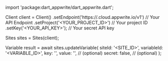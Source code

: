 import 'package:dart_appwrite/dart_appwrite.dart';

Client client = Client()
    .setEndpoint('https://<REGION>.cloud.appwrite.io/v1') // Your API Endpoint
    .setProject('<YOUR_PROJECT_ID>') // Your project ID
    .setKey('<YOUR_API_KEY>'); // Your secret API key

Sites sites = Sites(client);

Variable result = await sites.updateVariable(
    siteId: '<SITE_ID>',
    variableId: '<VARIABLE_ID>',
    key: '<KEY>',
    value: '<VALUE>', // (optional)
    secret: false, // (optional)
);
